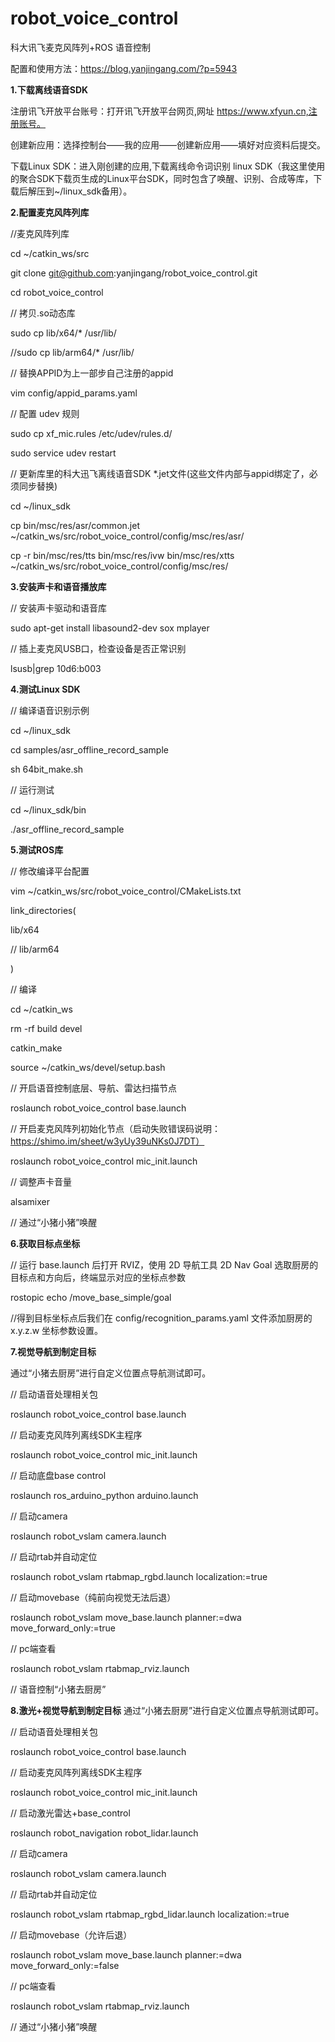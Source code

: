 # robot_voice_control

科大讯飞麦克风阵列+ROS 语音控制

配置和使用方法：https://blog.yanjingang.com/?p=5943


**1.下载离线语音SDK**

注册讯飞开放平台账号：打开讯飞开放平台网页,网址 https://www.xfyun.cn,注册账号。

创建新应用：选择控制台——我的应用——创建新应用——填好对应资料后提交。

下载Linux SDK：进入刚创建的应用,下载离线命令词识别 linux SDK（我这里使用的聚合SDK下载页生成的Linux平台SDK，同时包含了唤醒、识别、合成等库，下载后解压到~/linux_sdk备用）。


**2.配置麦克风阵列库**

//麦克风阵列库

cd ~/catkin_ws/src

git clone git@github.com:yanjingang/robot_voice_control.git

cd robot_voice_control


// 拷贝.so动态库

sudo cp lib/x64/*  /usr/lib/

//sudo cp lib/arm64/* /usr/lib/

// 替换APPID为上一部步自己注册的appid

vim config/appid_params.yaml

// 配置 udev 规则

sudo cp xf_mic.rules /etc/udev/rules.d/

sudo service udev restart

// 更新库里的科大迅飞离线语音SDK *.jet文件(这些文件内部与appid绑定了，必须同步替换)

cd ~/linux_sdk

cp bin/msc/res/asr/common.jet ~/catkin_ws/src/robot_voice_control/config/msc/res/asr/

cp -r bin/msc/res/tts bin/msc/res/ivw bin/msc/res/xtts  ~/catkin_ws/src/robot_voice_control/config/msc/res/


**3.安装声卡和语音播放库**

// 安装声卡驱动和语音库

sudo apt-get install libasound2-dev sox mplayer

// 插上麦克风USB口，检查设备是否正常识别

lsusb|grep 10d6:b003


**4.测试Linux SDK**

// 编译语音识别示例

cd ~/linux_sdk

cd samples/asr_offline_record_sample

sh 64bit_make.sh

// 运行测试

cd ~/linux_sdk/bin

./asr_offline_record_sample


**5.测试ROS库**

// 修改编译平台配置

vim ~/catkin_ws/src/robot_voice_control/CMakeLists.txt

  link_directories(

   lib/x64  

   // lib/arm64   

 )



// 编译

cd ~/catkin_ws

rm -rf build devel

catkin_make

source ~/catkin_ws/devel/setup.bash

// 开启语音控制底层、导航、雷达扫描节点

roslaunch robot_voice_control base.launch

// 开启麦克风阵列初始化节点（启动失败错误码说明：https://shimo.im/sheet/w3yUy39uNKs0J7DT）

roslaunch robot_voice_control mic_init.launch

// 调整声卡音量

alsamixer

// 通过“小猪小猪”唤醒


**6.获取目标点坐标**

// 运行 base.launch 后打开 RVIZ，使用 2D 导航工具 2D Nav Goal 选取厨房的目标点和方向后，终端显示对应的坐标点参数

rostopic echo /move_base_simple/goal

//得到目标坐标点后我们在 config/recognition_params.yaml 文件添加厨房的 x.y.z.w 坐标参数设置。


**7.视觉导航到制定目标**

通过“小猪去厨房”进行自定义位置点导航测试即可。


// 启动语音处理相关包

roslaunch robot_voice_control base.launch

// 启动麦克风阵列离线SDK主程序

roslaunch robot_voice_control mic_init.launch



// 启动底盘base control 

roslaunch ros_arduino_python arduino.launch

// 启动camera 

roslaunch robot_vslam camera.launch 


// 启动rtab并自动定位 

roslaunch robot_vslam rtabmap_rgbd.launch localization:=true

// 启动movebase（纯前向视觉无法后退） 

roslaunch robot_vslam move_base.launch planner:=dwa move_forward_only:=true



// pc端查看

roslaunch robot_vslam rtabmap_rviz.launch

// 语音控制“小猪去厨房”




**8.激光+视觉导航到制定目标**
通过“小猪去厨房”进行自定义位置点导航测试即可。


// 启动语音处理相关包

roslaunch robot_voice_control base.launch

// 启动麦克风阵列离线SDK主程序

roslaunch robot_voice_control mic_init.launch



// 启动激光雷达+base_control

roslaunch robot_navigation robot_lidar.launch 

// 启动camera 

roslaunch robot_vslam camera.launch 

// 启动rtab并自动定位 

roslaunch robot_vslam rtabmap_rgbd_lidar.launch localization:=true 

// 启动movebase（允许后退） 

roslaunch robot_vslam move_base.launch planner:=dwa move_forward_only:=false

// pc端查看

roslaunch robot_vslam rtabmap_rviz.launch

// 通过“小猪小猪”唤醒
